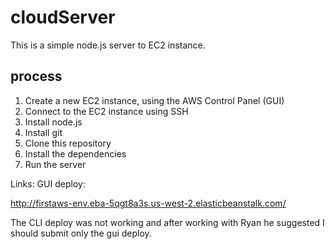 # cloudServer


This is a simple node.js server to EC2 instance.  

## process

1. Create a new EC2 instance, using the AWS Control Panel (GUI)
2. Connect to the EC2 instance using SSH
3. Install node.js
4. Install git
5. Clone this repository
6. Install the dependencies
7. Run the server

Links: 
GUI deploy:

http://firstaws-env.eba-5qgt8a3s.us-west-2.elasticbeanstalk.com/

The CLI deploy was not working and after working with Ryan he suggested I should submit only the gui deploy.
